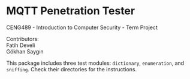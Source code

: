 # MQTT Penetration Tester

CENG489 - Introduction to Computer Security - Term Project

Contributors:  
Fatih Develi  
Gökhan Saygın

This package includes three test modules: `dictionary`, `enumeration`, and `sniffing`. Check their directories for the
instructions.